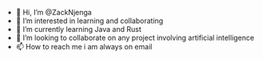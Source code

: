 - 👋 Hi, I’m @ZackNjenga
- 👀 I’m interested in learning and collaborating
- 🌱 I’m currently learning Java and Rust
- 💞️ I’m looking to collaborate on any project involving artificial intelligence
- 📫 How to reach me i am always on email

<!---
ZackNjenga/ZackNjenga is a ✨ special ✨ repository because its `README.md` (this file) appears on your GitHub profile.
You can click the Preview link to take a look at your changes.
--->
